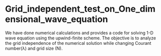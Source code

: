 # Grid_independent_test_on_One_dimensional_wave_equation
We have done  numerical calculations and provides a code for solving 1-D wave equation using the upwind-finite scheme. The objective is to analyze the grid independence of the numerical solution while changing Courant number(λ) and grid size (N).
